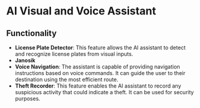 # AI Visual and Voice Assistant 

## Functionality 
- **License Plate Detector**: This feature allows the AI assistant to detect and recognize license plates from visual inputs.
- **Janosik**
- **Voice Navigation**: The assistant is capable of providing navigation instructions based on voice commands. It can guide the user to their destination using the most efficient route.
- **Theft Recorder**: This feature enables the AI assistant to record any suspicious activity that could indicate a theft. It can be used for security purposes.
